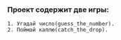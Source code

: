 ### Проект содержит две игры:
```
1. Угадай число(guess_the_number).
2. Поймай каплю(catch_the_drop).
```
